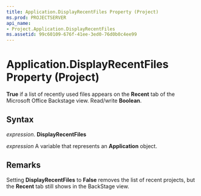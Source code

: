 ```yaml
---
title: Application.DisplayRecentFiles Property (Project)
ms.prod: PROJECTSERVER
api_name:
- Project.Application.DisplayRecentFiles
ms.assetid: 99c60109-676f-41ee-3ed0-76d0b0c4ee99
---
```



# Application.DisplayRecentFiles Property (Project)

 **True** if a list of recently used files appears on the **Recent** tab of the Microsoft Office Backstage view. Read/write **Boolean**.


## Syntax

 _expression_. **DisplayRecentFiles**

 _expression_ A variable that represents an **Application** object.


## Remarks

Setting  **DisplayRecentFiles** to **False** removes the list of recent projects, but the **Recent** tab still shows in the BackStage view.


